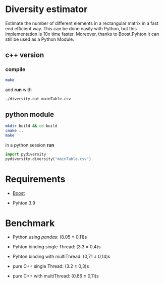 # Diversity estimator

Estimate the number of different elements in a rectangular matrix in a fast end efficient way.
This can be done easily with Python, but this implementation is 10x time faster. Moreover, thanks to Boost.Pyhton it can still be used as a Python Module.

## c++ version
### compile

```bash
make
```

and **run** with

```bash
./diversity.out mainTable.csv
```

## python module
```bash
mkdir build && cd build
cmake ..
make
```

in a python session **run** 

```python
import pydiversity
pydiversity.diversity("mainTable.csv")
```

# Requirements
- [Boost](https://www.boost.org/)

- Pyhton 3.9

# Benchmark

<!-- time python3 main.py -->
- Python using *pandas*: (8.05 ± 0,11)s
<!-- time python3 -c 'import pydiversity;pydiversity.diversity("../mainTable.csv")' -->
- Pyhton binding single Thread: (3.3 ± 0,4)s
<!-- time python3 -c 'import pydiversity;pydiversity.diversity("../mainTable.csv", 12, true)' -->
- Pyhton binding with multiThread: (0,71 ± 0,14)s
<!-- time ./diversity.out mainTable.csv -->
- pure C++ single Thread: (3.2 ± 0,3)s
<!-- time ./diversity.out mainTable.csv 12-->
- pure C++ with multiThread: (0,66 ± 0,11)s
